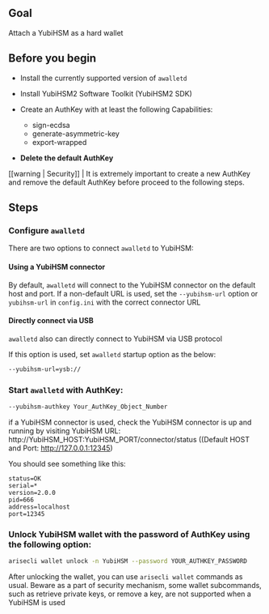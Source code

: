## Goal

Attach a YubiHSM as a hard wallet

## Before you begin

* Install the currently supported version of `awalletd`

* Install YubiHSM2 Software Toolkit (YubiHSM2 SDK)

* Create an AuthKey with at least the following Capabilities:

   * sign-ecdsa
   * generate-asymmetric-key
   * export-wrapped

* **Delete the default AuthKey**

[[warning | Security]]
| It is extremely important to create a new AuthKey and remove the default AuthKey before proceed to the following steps.

## Steps

### Configure `awalletd`

   There are two options to connect `awalletd` to YubiHSM:

   #### Using a YubiHSM connector

   By default, `awalletd` will connect to the YubiHSM connector on the default host and port. If a non-default URL is used, set the `--yubihsm-url` option or `yubihsm-url` in `config.ini` with the correct connector URL

   #### Directly connect via USB

   `awalletd` also can directly connect to YubiHSM via USB protocol

   If this option is used, set `awalletd` startup option as the below:

   ```sh
   --yubihsm-url=ysb://
   ```

### Start `awalletd` with AuthKey:

   ```sh
   --yubihsm-authkey Your_AuthKey_Object_Number
   ```

   if a YubiHSM connector is used, check the YubiHSM connector is up and running by visiting YubiHSM URL:
      http://YubiHSM_HOST:YubiHSM_PORT/connector/status ((Default HOST and Port: http://127.0.0.1:12345)

   You should see something like this:

   ```console
   status=OK
   serial=*
   version=2.0.0
   pid=666
   address=localhost
   port=12345
   ```

### Unlock YubiHSM wallet with the password of AuthKey using the following option:

   ```sh
   arisecli wallet unlock -n YubiHSM --password YOUR_AUTHKEY_PASSWORD
   ```

After unlocking the wallet, you can use `arisecli wallet` commands as usual. Beware as a part of security mechanism, some wallet subcommands, such as retrieve private keys, or remove a key, are not supported when a YubiHSM is used